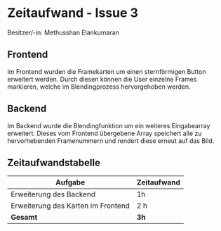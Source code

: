 # Zeitaufwand - Issue 3

Besitzer/-in: Methusshan Elankumaran

## Frontend

Im Frontend wurden die Framekarten um einen sternförmigen Button erweitert werden. Durch diesen können die User einzelne Frames markieren, welche im Blendingprozess hervorgehoben werden.

## Backend

Im Backend wurde die Blendingfunktion um ein weiteres Eingabearray erweitert. Dieses vom Frontend übergebene Array speichert alle zu hervorhebenden Framenummern und rendert diese erneut auf das Bild. 

## Zeitaufwandstabelle

| Aufgabe | Zeitaufwand |
| --- | --- |
| Erweiterung des Backend | 1h |
| Erweiterung des Karten im Frontend | 2 h |
| **Gesamt** | **3h** |
